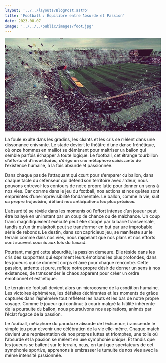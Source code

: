 ```yaml
---
layout: '../../layouts/BlogPost.astro'
title: 'Football : Équilibre entre Absurde et Passion'
date: 2023-08-07
image: '../../../public/images/foot.jpg'
---
```

![](../../../public/images/foot.jpg)

La foule exulte dans les gradins, les chants et les cris se mêlent  dans une dissonance enivrante. Le stade devient le théâtre d’une danse  frénétique, où onze hommes en maillot se démènent pour maîtriser un  ballon qui semble parfois échapper à toute logique. Le football, cet  étrange tourbillon d’efforts et d’incertitudes, s’érige en une métaphore  saisissante de l’existence humaine, à la fois absurde et passionnée.

Dans chaque pas de l’attaquant qui court pour s’emparer du ballon,  dans chaque tacle du défenseur qui défend son territoire avec ardeur,  nous pouvons entrevoir les contours de notre propre lutte pour donner un  sens à nos vies. Car comme dans le jeu du football, nos actions et nos  quêtes sont empreintes d’une imprévisibilité fondamentale. Le ballon,  comme la vie, suit sa propre trajectoire, défiant nos anticipations les  plus précises.

L’absurdité se révèle dans les moments où l’effort intense d’un  joueur peut être balayé en un instant par un coup de chance ou de  malchance. Un coup franc magnifiquement exécuté peut être stoppé par la  barre transversale, tandis qu’un tir maladroit peut se transformer en  but par une improbable série de rebonds. Le destin, dans son capricieux  jeu, se manifeste sur le terrain comme dans nos vies, nous rappelant que  nos plans et nos efforts sont souvent soumis aux lois du hasard.

Pourtant, malgré cette absurdité, la passion demeure. Elle réside  dans les cris des supporters qui expriment leurs émotions les plus  profondes, dans les joueurs qui se donnent corps et âme pour chaque  rencontre. Cette passion, ardente et pure, reflète notre propre désir de  donner un sens à nos existences, de transcender le chaos apparent pour  créer un ordre émotionnel et esthétique.

Le terrain de football devient alors un microcosme de la condition  humaine. Les victoires éphémères, les défaites déchirantes et les  moments de grâce capturés dans l’éphémère tout reflètent les hauts et  les bas de notre propre voyage. Comme le joueur qui continue à courir  malgré la futilité inhérente de la poursuite du ballon, nous poursuivons  nos aspirations, animés par l’éclat fugace de la passion.

Le football, métaphore du paradoxe absurde de l’existence, transcende  le simple jeu pour devenir une célébration de la vie elle-même. Chaque  match devient une représentation de nos propres luttes et triomphes, une  toile où l’absurde et la passion se mêlent en une symphonie unique. Et  tandis que les joueurs se battent sur le terrain, nous, en tant que  spectateurs de cet symphonie sportive, apprenons à embrasser le tumulte  de nos vies avec la même intensité passionnée.
